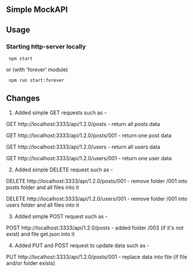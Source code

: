 ## Simple MockAPI

## Usage
### Starting http-server locally

     npm start
          
or (with 'forever' module)
          
     npm run start:forever

## Changes
1) Added simple GET requests such as - 

GET http://localhost:3333/api/1.2.0/posts - return all posts data

GET http://localhost:3333/api/1.2.0/posts/001 - return one post data

GET http://localhost:3333/api/1.2.0/users - return all users data

GET http://localhost:3333/api/1.2.0/users/001 - return one user data

2) Added simple DELETE request such as - 

DELETE http://localhost:3333/api/1.2.0/posts/001 - remove folder /001 into posts folder and all files into it

DELETE http://localhost:3333/api/1.2.0/users/001 - remove folder /001 into users folder and all files into it

3) Added simple POST request such as - 

POST http://localhost:3333/api/1.2.0/posts - added folder /003 (if it's not exist) and file get.json into it

4) Added PUT and POST request to update data such as - 

PUT http://localhost:3333/api/1.2.0/posts/001 - replace data into file (if file and/or folder exists) 